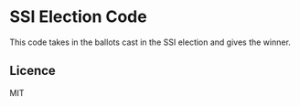 # SSI Election Code

This code takes in the ballots cast in the SSI election and gives the winner.

## Licence 
MIT